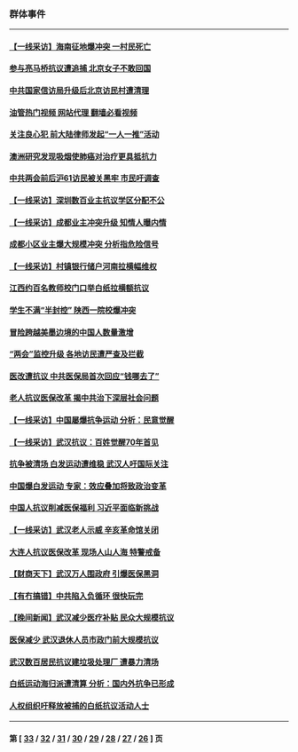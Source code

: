 ### 群体事件
---
#### [【一线采访】海南征地爆冲突 一村民死亡](../../pages/ncid279/n13989137.md?05061245) 
#### [参与亮马桥抗议遭追捕 北京女子不敢回国](../../pages/ncid279/n13985420.md?05061245) 
#### [中共国家信访局升级后北京访民村遭清理](../../pages/ncid279/n13984826.md?05061245) 
#### [油管热门视频 网站代理 翻墙必看视频](http://138.2.39.72:81/youtube.html?epic-marker?05061245)
#### [关注良心犯 前大陆律师发起“一人一推”活动](../../pages/ncid279/n13980524.md?05061245) 
#### [澳洲研究发现吸烟使肺癌对治疗更具抵抗力](../../pages/ncid279/n13977762.md?05061245) 
#### [中共两会前后沪61访民被关黑牢 市民吁调查](../../pages/ncid279/n13976054.md?05061245) 
#### [【一线采访】深圳数百业主抗议学区分配不公](../../pages/ncid279/n13976680.md?05061245) 
#### [【一线采访】成都业主冲突升级 知情人曝内情](../../pages/ncid279/n13965289.md?05061245) 
#### [成都小区业主爆大规模冲突 分析指危险信号](../../pages/ncid279/n13964520.md?05061245) 
#### [【一线采访】村镇银行储户河南拉横幅维权](../../pages/ncid279/n13964555.md?05061245) 
#### [江西约百名教师校门口举白纸拉横额抗议](../../pages/ncid279/n13958579.md?05061245) 
#### [学生不满“半封控” 陕西一院校爆冲突](../../pages/ncid279/n13946647.md?05061245) 
#### [冒险跨越美墨边境的中国人数量激增](../../pages/ncid279/n13946742.md?05061245) 
#### [“两会”监控升级 各地访民遭严查及拦截](../../pages/ncid279/n13942702.md?05061245) 
#### [医改遭抗议 中共医保局首次回应“钱哪去了”](../../pages/ncid279/n13938290.md?05061245) 
#### [老人抗议医保改革 揭中共治下深层社会问题](../../pages/ncid279/n13934963.md?05061245) 
#### [【一线采访】中国屡爆抗争运动 分析：民意觉醒](../../pages/ncid279/n13934024.md?05061245) 
#### [【一线采访】武汉抗议：百姓觉醒70年首见](../../pages/ncid279/n13931265.md?05061245) 
#### [抗争被清场 白发运动遭维稳 武汉人吁国际关注](../../pages/ncid279/n13931147.md?05061245) 
#### [中国爆白发运动 专家：效应叠加将致政治变革](../../pages/ncid279/n13931004.md?05061245) 
#### [中国人抗议削减医保福利 习近平面临新挑战](../../pages/ncid279/n13930530.md?05061245) 
#### [【一线采访】武汉老人示威 辛亥革命馆关闭](../../pages/ncid279/n13930368.md?05061245) 
#### [大连人抗议医保改革 现场人山人海 特警戒备](../../pages/ncid279/n13930248.md?05061245) 
#### [【财商天下】武汉万人围政府 引爆医保黑洞](../../pages/ncid279/n13927281.md?05061245) 
#### [【有冇搞错】中共陷入负循环 很快玩完](../../pages/ncid279/n13926140.md?05061245) 
#### [【晚间新闻】武汉减少医疗补贴 民众大规模抗议](../../pages/ncid279/n13925524.md?05061245) 
#### [医保减少 武汉退休人员市政门前大规模抗议](../../pages/ncid279/n13925389.md?05061245) 
#### [武汉数百居民抗议建垃圾处理厂 遭暴力清场](../../pages/ncid279/n13922269.md?05061245) 
#### [白纸运动海归派遭清算 分析：国内外抗争已形成](../../pages/ncid279/n13919416.md?05061245) 
#### [人权组织吁释放被捕的白纸抗议活动人士](../../pages/ncid279/n13917517.md?05061245) 

---
#### 第 [ [33](./33.md?05061245) / [32](./32.md?05061245) / [31](./31.md?05061245) / [30](./30.md?05061245) / [29](./29.md?05061245) / [28](./28.md?05061245) / [27](./27.md?05061245) / [26](./26.md?05061245) ] 页

